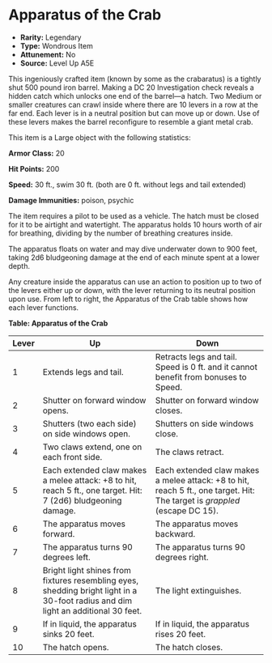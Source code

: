 
# Apparatus of the Crab

* **Rarity:** Legendary
* **Type:** Wondrous Item
* **Attunement:** No
* **Source:** Level Up A5E


This ingeniously crafted item (known by some as the crabaratus) is a tightly shut 500 pound iron barrel. Making a DC 20 Investigation check reveals a hidden catch which unlocks one end of the barrel—a hatch. Two Medium or smaller creatures can crawl inside where there are 10 levers in a row at the far end. Each lever is in a neutral position but can move up or down. Use of these levers makes the barrel reconfigure to resemble a giant metal crab.

This item is a Large object with the following statistics:

**Armor Class:** 20

**Hit Points:** 200

**Speed:** 30 ft., swim 30 ft. (both are 0 ft. without legs and tail extended)

**Damage Immunities:** poison, psychic

The item requires a pilot to be used as a vehicle. The hatch must be closed for it to be airtight and watertight. The apparatus holds 10 hours worth of air for breathing, dividing by the number of breathing creatures inside.

The apparatus floats on water and may dive underwater down to 900 feet, taking 2d6 bludgeoning damage at the end of each minute spent at a lower depth.

Any creature inside the apparatus can use an action to position up to two of the levers either up or down, with the lever returning to its neutral position upon use. From left to right, the Apparatus of the Crab table shows how each lever functions.

  
**Table: Apparatus of the Crab**

| **Lever** | **Up**                                                                                                                            | **Down**                                                                                                                    |
| --------- | --------------------------------------------------------------------------------------------------------------------------------- | --------------------------------------------------------------------------------------------------------------------------- |
| 1         | Extends legs and tail.                                                                                                            | Retracts legs and tail. Speed is 0 ft. and it cannot benefit from bonuses to Speed.                                         |
| 2         | Shutter on forward window opens.                                                                                                  | Shutter on forward window closes.                                                                                           |
| 3         | Shutters (two each side) on side windows open.                                                                                    | Shutters on side windows close.                                                                                             |
| 4         | Two claws extend, one on each front side.                                                                                         | The claws retract.                                                                                                          |
| 5         | Each extended claw makes a melee attack: +8 to hit, reach 5 ft., one target. Hit: 7 (2d6) bludgeoning damage.                     | Each extended claw makes a melee attack: +8 to hit, reach 5 ft., one target. Hit: The target is _grappled_  (escape DC 15). |
| 6         | The apparatus moves forward.                                                                                                      | The apparatus moves backward.                                                                                               |
| 7         | The apparatus turns 90 degrees left.                                                                                              | The apparatus turns 90 degrees right.                                                                                       |
| 8         | Bright light shines from fixtures resembling eyes, shedding bright light in a 30-foot radius and dim light an additional 30 feet. | The light extinguishes.                                                                                                     |
| 9         | If in liquid, the apparatus sinks 20 feet.                                                                                        | If in liquid, the apparatus rises 20 feet.                                                                                  |
| 10        | The hatch opens.                                                                                                                  | The hatch closes.                                                                                                           |
